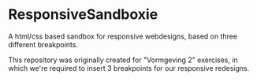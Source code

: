 # ResponsiveSandboxie
A html/css based sandbox for responsive webdesigns, based on three different breakpoints.

This repository was originally created for "Vormgeving 2" exercises, in which we're required to insert 3 breakpoints for our responsive redesigns.
